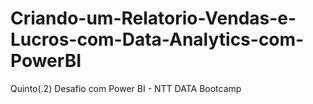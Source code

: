 # Criando-um-Relatorio-Vendas-e-Lucros-com-Data-Analytics-com-PowerBI
Quinto(.2) Desafio com Power BI - NTT DATA Bootcamp
